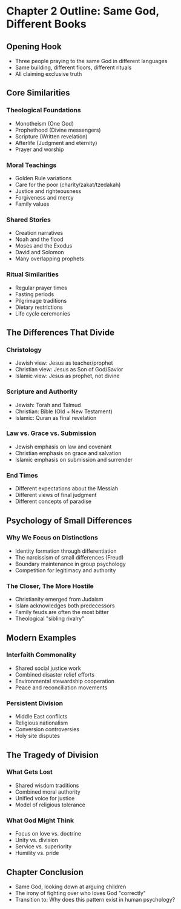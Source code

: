 # Chapter 2 Outline: Same God, Different Books

## Opening Hook
- Three people praying to the same God in different languages
- Same building, different floors, different rituals
- All claiming exclusive truth

## Core Similarities

### Theological Foundations
- Monotheism (One God)
- Prophethood (Divine messengers)
- Scripture (Written revelation)
- Afterlife (Judgment and eternity)
- Prayer and worship

### Moral Teachings
- Golden Rule variations
- Care for the poor (charity/zakat/tzedakah)
- Justice and righteousness
- Forgiveness and mercy
- Family values

### Shared Stories
- Creation narratives
- Noah and the flood
- Moses and the Exodus
- David and Solomon
- Many overlapping prophets

### Ritual Similarities
- Regular prayer times
- Fasting periods
- Pilgrimage traditions
- Dietary restrictions
- Life cycle ceremonies

## The Differences That Divide

### Christology
- Jewish view: Jesus as teacher/prophet
- Christian view: Jesus as Son of God/Savior
- Islamic view: Jesus as prophet, not divine

### Scripture and Authority
- Jewish: Torah and Talmud
- Christian: Bible (Old + New Testament)
- Islamic: Quran as final revelation

### Law vs. Grace vs. Submission
- Jewish emphasis on law and covenant
- Christian emphasis on grace and salvation
- Islamic emphasis on submission and surrender

### End Times
- Different expectations about the Messiah
- Different views of final judgment
- Different concepts of paradise

## Psychology of Small Differences

### Why We Focus on Distinctions
- Identity formation through differentiation
- The narcissism of small differences (Freud)
- Boundary maintenance in group psychology
- Competition for legitimacy and authority

### The Closer, The More Hostile
- Christianity emerged from Judaism
- Islam acknowledges both predecessors
- Family feuds are often the most bitter
- Theological "sibling rivalry"

## Modern Examples

### Interfaith Commonality
- Shared social justice work
- Combined disaster relief efforts
- Environmental stewardship cooperation
- Peace and reconciliation movements

### Persistent Division
- Middle East conflicts
- Religious nationalism
- Conversion controversies
- Holy site disputes

## The Tragedy of Division

### What Gets Lost
- Shared wisdom traditions
- Combined moral authority
- Unified voice for justice
- Model of religious tolerance

### What God Might Think
- Focus on love vs. doctrine
- Unity vs. division
- Service vs. superiority
- Humility vs. pride

## Chapter Conclusion
- Same God, looking down at arguing children
- The irony of fighting over who loves God "correctly"
- Transition to: Why does this pattern exist in human psychology?
